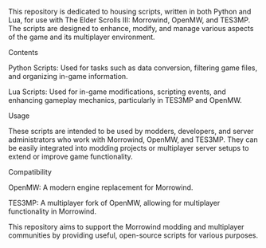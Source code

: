 This repository is dedicated to housing scripts, written in both Python and Lua, for use with The Elder Scrolls III: Morrowind, OpenMW, and TES3MP. The scripts are designed to enhance, modify, and manage various aspects of the game and its multiplayer environment.

Contents

Python Scripts: Used for tasks such as data conversion, filtering game files, and organizing in-game information.

Lua Scripts: Used for in-game modifications, scripting events, and enhancing gameplay mechanics, particularly in TES3MP and OpenMW.

Usage

These scripts are intended to be used by modders, developers, and server administrators who work with Morrowind, OpenMW, and TES3MP. They can be easily integrated into modding projects or multiplayer server setups to extend or improve game functionality.

Compatibility

OpenMW: A modern engine replacement for Morrowind.

TES3MP: A multiplayer fork of OpenMW, allowing for multiplayer functionality in Morrowind.


This repository aims to support the Morrowind modding and multiplayer communities by providing useful, open-source scripts for various purposes.
